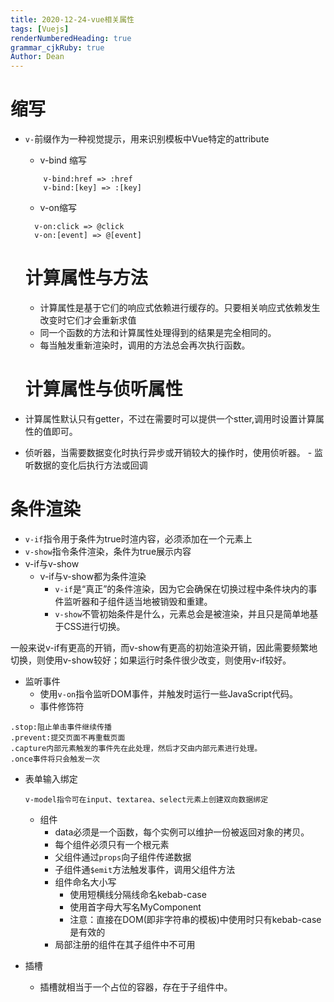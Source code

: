 ```yaml
---
title: 2020-12-24-vue相关属性
tags: [Vuejs]
renderNumberedHeading: true
grammar_cjkRuby: true
Author: Dean
---
```


# 缩写
- `v-`前缀作为一种视觉提示，用来识别模板中Vue特定的attribute
	- v-bind 缩写
  ```
	  v-bind:href => :href
	  v-bind:[key] => :[key]
  ```
  - v-on缩写
  ```
	v-on:click => @click
	v-on:[event] => @[event]
  ```
  # 计算属性与方法
  - 计算属性是基于它们的响应式依赖进行缓存的。只要相关响应式依赖发生改变时它们才会重新求值
  - 同一个函数的方法和计算属性处理得到的结果是完全相同的。
  - 每当触发重新渲染时，调用的方法总会再次执行函数。
  
  # 计算属性与侦听属性
- 计算属性默认只有getter，不过在需要时可以提供一个stter,调用时设置计算属性的值即可。
- 侦听器，当需要数据变化时执行异步或开销较大的操作时，使用侦听器。
	  - 监听数据的变化后执行方法或回调
	   
# 条件渲染
- `v-if`指令用于条件为true时渲内容，必须添加在一个元素上
- `v-show`指令条件渲染，条件为true展示内容
- v-if与v-show
	- v-if与v-show都为条件渲染
		- `v-if`是“真正”的条件渲染，因为它会确保在切换过程中条件块内的事件监听器和子组件适当地被销毁和重建。
		- `v-show`不管初始条件是什么，元素总会是被渲染，并且只是简单地基于CSS进行切换。

一般来说v-if有更高的开销，而v-show有更高的初始渲染开销，因此需要频繁地切换，则使用v-show较好；如果运行时条件很少改变，则使用v-if较好。

- 监听事件
	- 使用`v-on`指令监听DOM事件，并触发时运行一些JavaScript代码。
	- 事件修饰符
```
.stop:阻止单击事件继续传播
.prevent:提交页面不再重载页面
.capture内部元素触发的事件先在此处理，然后才交由内部元素进行处理。
.once事件将只会触发一次
```
- 表单输入绑定
  ```
  v-model指令可在input、textarea、select元素上创建双向数据绑定
  ```
  - 组件
    - data必须是一个函数，每个实例可以维护一份被返回对象的拷贝。
    - 每个组件必须只有一个根元素
    - 父组件通过`props`向子组件传递数据
    - 子组件通`$emit`方法触发事件，调用父组件方法
    - 组件命名大小写
		- 使用短横线分隔线命名kebab-case
		- 使用首字母大写名MyComponent
		- 注意：直接在DOM(即非字符串的模板)中使用时只有kebab-case是有效的
	- 局部注册的组件在其子组件中不可用

- 插槽
	- 插槽就相当于一个占位的容器，存在于子组件中。